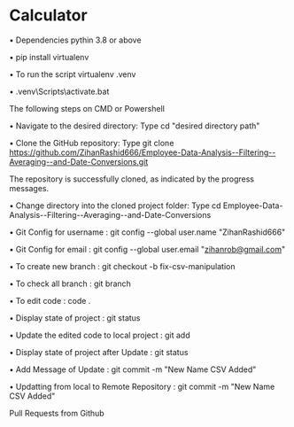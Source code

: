 # Calculator

• Dependencies pythin 3.8 or above

• pip install virtualenv

• To run the script virtualenv .venv

• .venv\Scripts\activate.bat

The following steps on CMD or Powershell

• Navigate to the desired directory: Type cd "desired directory path"

• Clone the GitHub repository: Type git clone https://github.com/ZihanRashid666/Employee-Data-Analysis--Filtering--Averaging--and-Date-Conversions.git

The repository is successfully cloned, as indicated by the progress messages.

• Change directory into the cloned project folder: Type cd Employee-Data-Analysis--Filtering--Averaging--and-Date-Conversions

• Git Config for username : git config --global user.name "ZihanRashid666"

• Git Config for email : git config --global user.email "zihanrob@gmail.com"

• To create new branch : git checkout -b fix-csv-manipulation

• To check all branch : git branch

• To edit code : code .

• Display state of project : git status

• Update the edited code to local project : git add

• Display state of project after Update : git status

• Add Message of Update : git commit -m "New Name CSV Added"

• Updatting from local to Remote Repository : git commit -m "New Name CSV Added"

Pull Requests from Github
